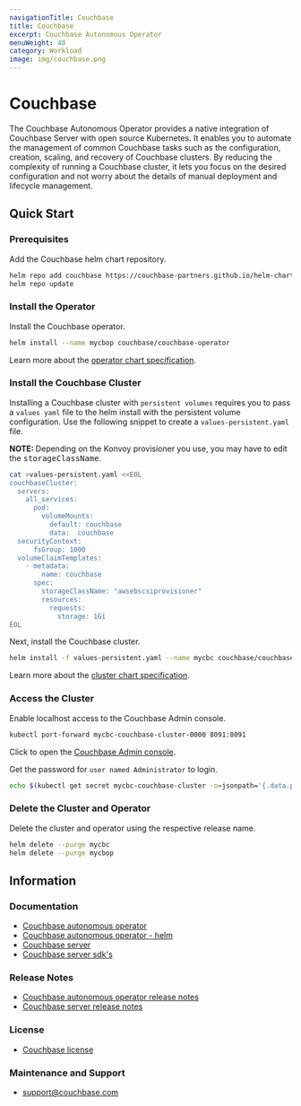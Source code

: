 ```yaml
---
navigationTitle: Couchbase
title: Couchbase
excerpt: Couchbase Autonomous Operator  
menuWeight: 40
category: Workload
image: img/couchbase.png
---
```

# Couchbase
The Couchbase Autonomous Operator provides a native integration of Couchbase Server with open source Kubernetes. It enables you to automate the management of common Couchbase tasks such as the configuration, creation, scaling, and recovery of Couchbase clusters. By reducing the complexity of running a Couchbase cluster, it lets you focus on the desired configuration and not worry about the details of manual deployment and lifecycle management.

## Quick Start


### Prerequisites

Add the Couchbase helm chart repository.
```bash
helm repo add couchbase https://couchbase-partners.github.io/helm-charts/
helm repo update
```

### Install the Operator

Install the Couchbase operator.
```bash
helm install --name mycbop couchbase/couchbase-operator
```

Learn more about the [operator chart specification](https://docs.couchbase.com/operator/current/helm-operator-config.html).

### Install the Couchbase Cluster

Installing a Couchbase cluster with `persistent volumes` requires you to pass a `values yaml` file to the helm install with the persistent volume configuration. Use the following snippet to create a `values-persistent.yaml` file.

<p class="message--note"><strong>NOTE: </strong>Depending on the Konvoy provisioner you use, you may have to edit the <tt>storageClassName</tt>.</p>

```bash
cat >values-persistent.yaml <<EOL
couchbaseCluster:
  servers:
    all_services:
      pod:
        volumeMounts:
          default: couchbase
          data:  couchbase
  securityContext:
      fsGroup: 1000
  volumeClaimTemplates:
    - metadata:
        name: couchbase
      spec:
        storageClassName: "awsebscsiprovisioner"
        resources:
          requests:
            storage: 1Gi
EOL
```

Next, install the Couchbase cluster.

```bash
helm install -f values-persistent.yaml --name mycbc couchbase/couchbase-cluster
```

Learn more about the [cluster chart specification](https://docs.couchbase.com/operator/current/helm-cluster-config.html).

### Access the Cluster

Enable localhost access to the Couchbase Admin console.
```bash
kubectl port-forward mycbc-couchbase-cluster-0000 8091:8091
```

Click to open the [Couchbase Admin console](http://localhost:8091).

Get the password for `user named Administrator` to login.
```bash
echo $(kubectl get secret mycbc-couchbase-cluster -o=jsonpath='{.data.password}' | base64 --decode)
```

### Delete the Cluster and Operator

Delete the cluster and operator using the respective release name.
```bash
helm delete --purge mycbc
helm delete --purge mycbop
```

## Information

### Documentation

* [Couchbase autonomous operator](https://docs.couchbase.com/operator/current/overview.html)
* [Couchbase autonomous operator - helm](https://docs.couchbase.com/operator/current/helm-setup-guide.html)
* [Couchbase server](https://docs.couchbase.com/server/current/introduction/intro.html)
* [Couchbase server sdk's](https://docs.couchbase.com/server/current/sdk/overview.html)


### Release Notes

* [Couchbase autonomous operator release notes](https://docs.couchbase.com/operator/current/release-notes.html)
* [Couchbase server release notes](https://docs.couchbase.com/server/current/release-notes/relnotes.html)

### License

* [Couchbase license](https://www.couchbase.com/legal/agreements#ProductLicenses)

### Maintenance and Support

* <support@couchbase.com>
